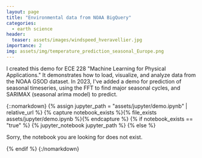 ```yaml
---
layout: page
title: "Environmental data from NOAA BigQuery"
categories:
  - earth science
header:
  teaser: assets/images/windspeed_hveravellier.jpg
importance: 2
img: assets/img/temperature_prediction_seasonal_Europe.png
---
```


I created this demo for ECE 228 "Machine Learning for Physical Applications." It demonstrates how to load, visualize, and analyze data from the NOAA GSOD dataset.
In 2023, I've added a demo for prediction of seasonal timeseries, using the FFT to find major seasonal cycles, and SARIMAX (seasonal arima model) to predict.


{::nomarkdown}
{% assign jupyter_path = "assets/jupyter/demo.ipynb" | relative_url %}
{% capture notebook_exists %}{% file_exists assets/jupyter/demo.ipynb %}{% endcapture %}
{% if notebook_exists == "true" %}
    {% jupyter_notebook jupyter_path %}
{% else %}
    <p>Sorry, the notebook you are looking for does not exist.</p>
{% endif %}
{:/nomarkdown}